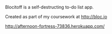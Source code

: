 Blocitoff is a self-destructing to-do list app.

Created as part of my coursework at http://bloc.io

http://afternoon-fortress-73836.herokuapp.com/
